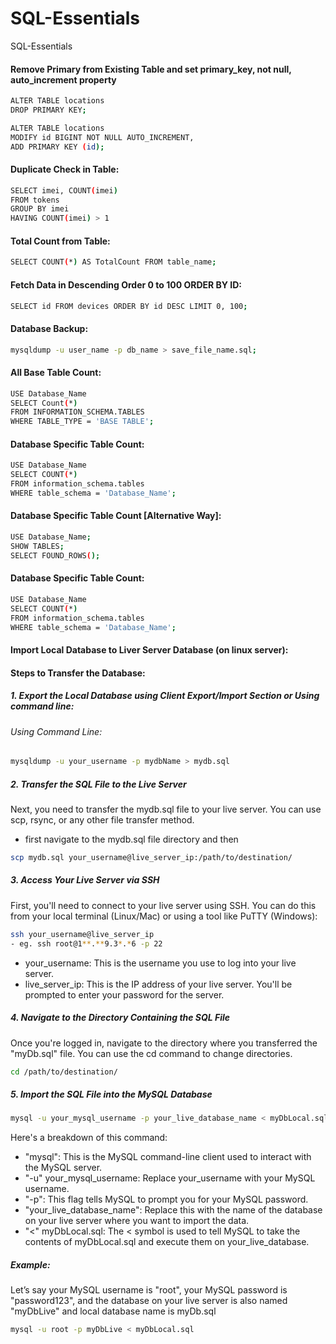 # SQL-Essentials
SQL-Essentials

#### Remove Primary from Existing Table and set primary_key, not null, auto_increment property
```bash
ALTER TABLE locations 
DROP PRIMARY KEY;

ALTER TABLE locations 
MODIFY id BIGINT NOT NULL AUTO_INCREMENT, 
ADD PRIMARY KEY (id);
```


#### Duplicate Check in Table:
```bash
SELECT imei, COUNT(imei)
FROM tokens
GROUP BY imei
HAVING COUNT(imei) > 1

```


#### Total Count from Table:
```bash
SELECT COUNT(*) AS TotalCount FROM table_name;
```

#### Fetch Data in Descending Order 0 to 100 ORDER BY ID:
```bash
SELECT id FROM devices ORDER BY id DESC LIMIT 0, 100;
```


#### Database Backup:
```bash
mysqldump -u user_name -p db_name > save_file_name.sql;
```


#### All Base Table Count:
```bash
USE Database_Name
SELECT Count(*)
FROM INFORMATION_SCHEMA.TABLES
WHERE TABLE_TYPE = 'BASE TABLE';
```


#### Database Specific Table Count:
```bash
USE Database_Name
SELECT COUNT(*)
FROM information_schema.tables
WHERE table_schema = 'Database_Name';

```

#### Database Specific Table Count [Alternative Way]:
```bash
USE Database_Name;
SHOW TABLES;
SELECT FOUND_ROWS();
```


#### Database Specific Table Count:
```bash
USE Database_Name
SELECT COUNT(*)
FROM information_schema.tables
WHERE table_schema = 'Database_Name';
```


#### Import Local Database to Liver Server Database (on linux server):

#### Steps to Transfer the Database:
##### 1. Export the Local Database using Client Export/Import Section or Using command line:

###### Using Command Line:
```bash
mysqldump -u your_username -p mydbName > mydb.sql

```
##### 2. Transfer the SQL File to the Live Server
Next, you need to transfer the mydb.sql file to your live server. You can use scp, rsync, or any other file transfer method.
- first navigate to the mydb.sql file directory and then
```bash
scp mydb.sql your_username@live_server_ip:/path/to/destination/
```

##### 3. Access Your Live Server via SSH
First, you'll need to connect to your live server using SSH. You can do this from your local terminal (Linux/Mac) or using a tool like PuTTY (Windows):
```bash
ssh your_username@live_server_ip
- eg. ssh root@1**.**9.3*.*6 -p 22

```
- your_username: This is the username you use to log into your live server.
- live_server_ip: This is the IP address of your live server.
You'll be prompted to enter your password for the server.

##### 4. Navigate to the Directory Containing the SQL File
Once you're logged in, navigate to the directory where you transferred the "myDb.sql" file. You can use the cd command to change directories.
```bash
cd /path/to/destination/
```
##### 5. Import the SQL File into the MySQL Database
```bash
mysql -u your_mysql_username -p your_live_database_name < myDbLocal.sql
```
Here's a breakdown of this command:
- "mysql": This is the MySQL command-line client used to interact with the MySQL server.
- "-u" your_mysql_username: Replace your_username with your MySQL username.
- "-p": This flag tells MySQL to prompt you for your MySQL password.
- "your_live_database_name": Replace this with the name of the database on your live server where you want to import the data.
- "<" myDbLocal.sql: The < symbol is used to tell MySQL to take the contents of myDbLocal.sql and execute them on your_live_database.

##### Example:
Let’s say your MySQL username is "root", your MySQL password is "password123", and the database on your live server is also named "myDbLive" and local database name is myDb.sql

```bash
mysql -u root -p myDbLive < myDbLocal.sql

```
  

